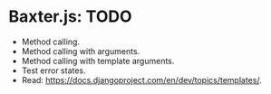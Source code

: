 # Baxter.js: TODO

* Method calling.
* Method calling with arguments.
* Method calling with template arguments.
* Test error states.
* Read: https://docs.djangoproject.com/en/dev/topics/templates/.

